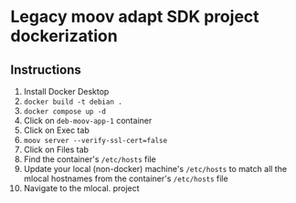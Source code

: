 # Legacy moov adapt SDK project dockerization


## Instructions

1. Install Docker Desktop
2. `docker build -t debian .`
3. `docker compose up -d`
4. Click on `deb-moov-app-1` container
5. Click on Exec tab
6. `moov server --verify-ssl-cert=false`
7. Click on Files tab
8. Find the container's `/etc/hosts` file
9. Update your local (non-docker) machine's `/etc/hosts` to match all the mlocal
   hostnames from the container's `/etc/hosts` file
10. Navigate to the mlocal. project
